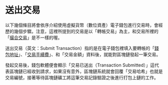 # 送出交易

以下幾個條目將會依序介紹使用虛擬貨幣（數位資產）電子錢包進行交易時，會經歷的幾個步驟。注意，這裡所提到的交易是以「轉帳交易」為主，和交易所裡的「[撮合交易](../../jiao-yi-suo/cuo-he-jiao-yi.md)」是不一樣的喔。

送出交易（英文：Submit Transaction）指的是在電子錢包裡填入要轉帳的「[錢包地址](../bao-di-zhi.md)」、「[交易手續費](shou.md)」、和「交易金額」資料後，就能對區塊鏈發起一筆交易。

發起交易後，錢包軟體便會顯示「交易已送出（Transaction Submitted）」這代表區塊鏈已經收到請求，如果沒有意外，區塊鏈系統就會回覆「交易哈希」也就是交易編號，接著等待區塊鏈礦工將這筆交易記錄驗證之後進行打包上鏈的工作。

### 

